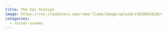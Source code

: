 ```yaml
---
title: The Gas Station
image: https://res.cloudinary.com/rama-llama/image/upload/v1610641620/Gas_Station__ivablm.jpg
categories:
  - rurual-scenes
---
```

